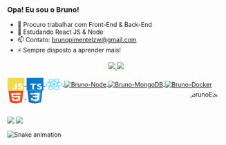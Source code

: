 ### Opa! Eu sou o Bruno!



- 🔭 Procuro trabalhar com Front-End & Back-End
- 🌱 Estudando React JS & Node
- 📫 Contato: brunopimentelzw@gmail.com
- ⚡ Sempre disposto a aprender mais!

<div align="center">
  <a href="https://github.com/E3ND">
  <img height="180em" src="https://github-readme-stats.vercel.app/api?username=E3ND&show_icons=true&theme=gotham&include_all_commits=true&count_private=true"/>
  <img height="180em" src="https://github-readme-stats.vercel.app/api/top-langs/?username=E3ND&layout=compact&langs_count=7&theme=gotham"/>
</div>
<div style="display: inline_block"><br>
  <img align="center" alt="Bruno-Js" height="30" width="40" src="https://raw.githubusercontent.com/devicons/devicon/master/icons/javascript/javascript-plain.svg">
  <img align="center" alt="Bruno-Ts" height="30" width="40" src="https://raw.githubusercontent.com/devicons/devicon/master/icons/typescript/typescript-plain.svg">
  <img align="center" alt="Bruno-React" height="30" width="40" src="https://raw.githubusercontent.com/devicons/devicon/master/icons/react/react-original.svg">      
  <img align="center" alt="Bruno-Node" height="30" width="40" src="https://cdn.jsdelivr.net/gh/devicons/devicon/icons/nodejs/nodejs-original.svg" />       
  <img align="center" alt="Bruno-MongoDB" height="30" width="40" src="https://cdn.jsdelivr.net/gh/devicons/devicon/icons/mongodb/mongodb-original.svg" />  
  <img align="center" alt="Bruno-Docker" height="30" width="40" src="https://cdn.jsdelivr.net/gh/devicons/devicon/icons/docker/docker-original-wordmark.svg" />    
  <img align="center" alt="Bruno-HTML" height="30" width="40" src="https://raw.githubusercontent.com/devicons/devicon/master/icons/html5/html5-original.svg">
  <img align="center" alt="Bruno-CSS" height="30" width="40" src="https://raw.githubusercontent.com/devicons/devicon/master/icons/css3/css3-original.svg">
  

  <img align="right" alt="BrunoE3ND" height="140" style="border-radius:90px;"          src="https://cdn.discordapp.com/attachments/891831046172196896/1001225656920715274/c684362812e5a075421c30cb576ebc86.jpg">
</div>
  
  ##
 
<div> 
  
  <a href = "mailto:brunopimentelzw@gmail.com"><img src="https://img.shields.io/badge/-Gmail-%23333?style=for-the-badge&logo=gmail&logoColor=white" target="_blank"></a>
  <a href="https://www.linkedin.com/in/bruno-pimentel-01b948220" target="_blank"><img src="https://img.shields.io/badge/-LinkedIn-%230077B5?style=for-the-badge&logo=linkedin&logoColor=white" target="_blank"></a> 
 
 ![Snake animation](https://github.com/E3ND/E3ND/blob/output/github-contribution-grid-snake.svg)
 
</div>
